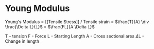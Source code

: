 # Young Modulus

Young's Modulus = [[Tensile Stress]] / Tensile strain = $\frac{T}{A} \div \frac{\Delta L}{L}$ = $\frac{FL}{A \Delta L}$

T - tension
F - Force
L - Starting Length
A - Cross sectional area
$\Delta$L - Change in length